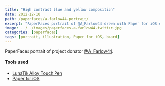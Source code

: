 ```yaml
---
title: "High contrast blue and yellow composition"
date: 2012-12-10
path: /paperfaces/a-farlow44-portrait/
excerpt: "PaperFaces portrait of @A_Farlow44 drawn with Paper for iOS on an iPad."
image: ../../images/paperfaces-a-farlow44-twitter.jpg
categories: [paperfaces]
tags: [portrait, illustration, Paper for iOS, beard]
---
```


PaperFaces portrait of project donator [@A_Farlow44](https://twitter.com/A_Farlow44).

#### Tools used

- [LunaTik Alloy Touch Pen](https://www.amazon.com/gp/product/B00821TR7G/ref=as_li_ss_tl?ie=UTF8&tag=mademist-20&linkCode=as2&camp=1789&creative=390957&creativeASIN=B00821TR7G)
- [Paper for iOS](https://paper.bywetransfer.com/)
